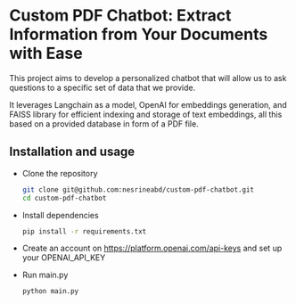 # Custom PDF Chatbot: Extract Information from Your Documents with Ease 

 This project aims to develop a personalized chatbot that will allow us to ask questions to a specific set of data that we provide.
 
  It leverages Langchain as a model, OpenAI for embeddings generation, and FAISS library for efficient indexing and storage of text embeddings, all this based on a provided database in form of a PDF file.

  ## Installation and usage
- Clone the repository
    ```bash
    git clone git@github.com:nesrineabd/custom-pdf-chatbot.git
    cd custom-pdf-chatbot

- Install dependencies
    ```bash
    pip install -r requirements.txt

- Create an account on https://platform.openai.com/api-keys and set up your OPENAI_API_KEY

- Run main.py
    ```bash
    python main.py
